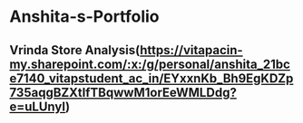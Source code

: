 # Anshita-s-Portfolio


## Vrinda Store Analysis(https://vitapacin-my.sharepoint.com/:x:/g/personal/anshita_21bce7140_vitapstudent_ac_in/EYxxnKb_Bh9EgKDZp735aqgBZXtlfTBqwwM1orEeWMLDdg?e=uLUnyl)


